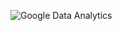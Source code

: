

![Google Data Analytics](https://github.com/user-attachments/assets/7a1e2bc3-714b-471c-a603-2173060e819f)
